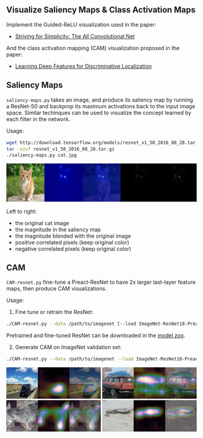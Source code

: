 ## Visualize Saliency Maps & Class Activation Maps

Implement the Guided-ReLU visualization used in the paper:

* [Striving for Simplicity: The All Convolutional Net](https://arxiv.org/abs/1412.6806)

And the class activation mapping (CAM) visualization proposed in the paper:

* [Learning Deep Features for Discriminative Localization](http://cnnlocalization.csail.mit.edu/)


## Saliency Maps
`saliency-maps.py` takes an image, and produce its saliency map by running a ResNet-50 and backprop its maximum
activations back to the input image space.
Similar techinques can be used to visualize the concept learned by each filter in the network.

Usage:
````bash
wget http://download.tensorflow.org/models/resnet_v1_50_2016_08_28.tar.gz
tar -xzvf resnet_v1_50_2016_08_28.tar.gz
./saliency-maps.py cat.jpg
````

<p align="center"> <img src="./guided-relu-demo.jpg" width="800"> </p>

Left to right:
+ the original cat image
+ the magnitude in the saliency map
+ the magnitude blended with the original image
+ positive correlated pixels (keep original color)
+ negative correlated pixels (keep original color)

## CAM
`CAM-resnet.py` fine-tune a Preact-ResNet to have 2x larger last-layer feature maps, then produce CAM visualizations.

Usage:
1. Fine tune or retrain the ResNet:
```bash
./CAM-resnet.py --data /path/to/imagenet [--load ImageNet-ResNet18-Preact.npz] [--gpu 0,1,2,3]
```
Pretrained and fine-tuned ResNet can be downloaded
in the [model zoo](http://models.tensorpack.com/).

2. Generate CAM on ImageNet validation set:
```bash
./CAM-resnet.py --data /path/to/imagenet --load ImageNet-ResNet18-Preact-2xGAP.npz --cam
```

<p align="center"> <img src="./CAM-demo.jpg" width="900"> </p>
